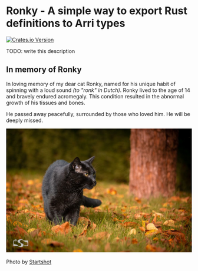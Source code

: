 # Ronky - A simple way to export Rust definitions to Arri types

[![Crates.io Version](https://img.shields.io/crates/v/ronky)](https://crates.io/crates/ronky)

TODO: write this description

## In memory of Ronky

In loving memory of my dear cat Ronky, named for his unique habit of spinning
with a loud sound _(to "ronk" in Dutch)_. Ronky lived to the age of 14 and bravely
endured acromegaly. This condition resulted in the abnormal growth of his tissues
and bones.

He passed away peacefully, surrounded by those who loved him. He will be deeply missed.

![Beautiful picture of Ronky](./.readme/assets/ronky.jpg)

Photo by [Startshot](https://www.instagram.com/_startshot_/)
